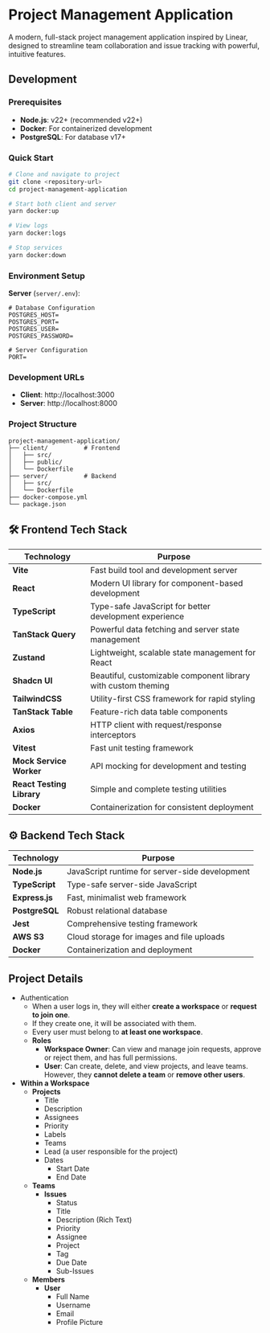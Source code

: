 # Project Management Application

A modern, full-stack project management application inspired by Linear, designed to streamline team collaboration and issue tracking with powerful, intuitive features.

## Development

### Prerequisites

- **Node.js**: v22+ (recommended v22+)
- **Docker**: For containerized development
- **PostgreSQL**: For database v17+

### Quick Start

```bash
# Clone and navigate to project
git clone <repository-url>
cd project-management-application

# Start both client and server
yarn docker:up

# View logs
yarn docker:logs

# Stop services
yarn docker:down
```

### Environment Setup

**Server** (`server/.env`):

```env
# Database Configuration
POSTGRES_HOST=
POSTGRES_PORT=
POSTGRES_USER=
POSTGRES_PASSWORD=

# Server Configuration
PORT=
```

### Development URLs

- **Client**: http://localhost:3000
- **Server**: http://localhost:8000

### Project Structure

```
project-management-application/
├── client/          # Frontend
│   ├── src/
│   ├── public/
│   └── Dockerfile
├── server/          # Backend
│   ├── src/
│   └── Dockerfile
├── docker-compose.yml
└── package.json
```

## 🛠️ Frontend Tech Stack

| Technology                | Purpose                                                       |
| ------------------------- | ------------------------------------------------------------- |
| **Vite**                  | Fast build tool and development server                        |
| **React**                 | Modern UI library for component-based development             |
| **TypeScript**            | Type-safe JavaScript for better development experience        |
| **TanStack Query**        | Powerful data fetching and server state management            |
| **Zustand**               | Lightweight, scalable state management for React              |
| **Shadcn UI**             | Beautiful, customizable component library with custom theming |
| **TailwindCSS**           | Utility-first CSS framework for rapid styling                 |
| **TanStack Table**        | Feature-rich data table components                            |
| **Axios**                 | HTTP client with request/response interceptors                |
| **Vitest**                | Fast unit testing framework                                   |
| **Mock Service Worker**   | API mocking for development and testing                       |
| **React Testing Library** | Simple and complete testing utilities                         |
| **Docker**                | Containerization for consistent deployment                    |

## ⚙️ Backend Tech Stack

| Technology     | Purpose                                        |
| -------------- | ---------------------------------------------- |
| **Node.js**    | JavaScript runtime for server-side development |
| **TypeScript** | Type-safe server-side JavaScript               |
| **Express.js** | Fast, minimalist web framework                 |
| **PostgreSQL** | Robust relational database                     |
| **Jest**       | Comprehensive testing framework                |
| **AWS S3**     | Cloud storage for images and file uploads      |
| **Docker**     | Containerization and deployment                |

## Project Details

- Authentication
  - When a user logs in, they will either **create a workspace** or **request to join one**.
  - If they create one, it will be associated with them.
  - Every user must belong to **at least one workspace**.
  - **Roles**
    - **Workspace Owner**:
      Can view and manage join requests, approve or reject them, and has full permissions.
    - **User**:
      Can create, delete, and view projects, and leave teams.
      However, they **cannot delete a team** or **remove other users**.
- **Within a Workspace**
  - **Projects**
    - Title
    - Description
    - Assignees
    - Priority
    - Labels
    - Teams
    - Lead (a user responsible for the project)
    - Dates
      - Start Date
      - End Date
  - **Teams**
    - **Issues**
      - Status
      - Title
      - Description (Rich Text)
      - Priority
      - Assignee
      - Project
      - Tag
      - Due Date
      - Sub-Issues
  - **Members**
    - **User**
      - Full Name
      - Username
      - Email
      - Profile Picture
